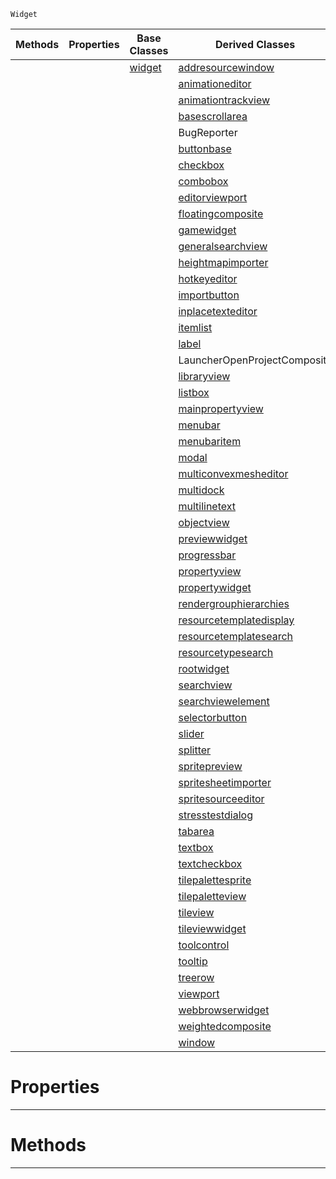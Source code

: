  `Widget`

|Methods|Properties|Base Classes|Derived Classes|
|---|---|---|---|
| | |[widget](https://github.com/dragonCASTjosh/PlasmaDocs/blob/master/code_reference/class_reference/widget.markdown)|[addresourcewindow](https://github.com/dragonCASTjosh/PlasmaDocs/blob/master/code_reference/class_reference/addresourcewindow.markdown)|
| | | |[animationeditor](https://github.com/dragonCASTjosh/PlasmaDocs/blob/master/code_reference/class_reference/animationeditor.markdown)|
| | | |[animationtrackview](https://github.com/dragonCASTjosh/PlasmaDocs/blob/master/code_reference/class_reference/animationtrackview.markdown)|
| | | |[basescrollarea](https://github.com/dragonCASTjosh/PlasmaDocs/blob/master/code_reference/class_reference/basescrollarea.markdown)|
| | | |BugReporter|
| | | |[buttonbase](https://github.com/dragonCASTjosh/PlasmaDocs/blob/master/code_reference/class_reference/buttonbase.markdown)|
| | | |[checkbox](https://github.com/dragonCASTjosh/PlasmaDocs/blob/master/code_reference/class_reference/checkbox.markdown)|
| | | |[combobox](https://github.com/dragonCASTjosh/PlasmaDocs/blob/master/code_reference/class_reference/combobox.markdown)|
| | | |[editorviewport](https://github.com/dragonCASTjosh/PlasmaDocs/blob/master/code_reference/class_reference/editorviewport.markdown)|
| | | |[floatingcomposite](https://github.com/dragonCASTjosh/PlasmaDocs/blob/master/code_reference/class_reference/floatingcomposite.markdown)|
| | | |[gamewidget](https://github.com/dragonCASTjosh/PlasmaDocs/blob/master/code_reference/class_reference/gamewidget.markdown)|
| | | |[generalsearchview](https://github.com/dragonCASTjosh/PlasmaDocs/blob/master/code_reference/class_reference/generalsearchview.markdown)|
| | | |[heightmapimporter](https://github.com/dragonCASTjosh/PlasmaDocs/blob/master/code_reference/class_reference/heightmapimporter.markdown)|
| | | |[hotkeyeditor](https://github.com/dragonCASTjosh/PlasmaDocs/blob/master/code_reference/class_reference/hotkeyeditor.markdown)|
| | | |[importbutton](https://github.com/dragonCASTjosh/PlasmaDocs/blob/master/code_reference/class_reference/importbutton.markdown)|
| | | |[inplacetexteditor](https://github.com/dragonCASTjosh/PlasmaDocs/blob/master/code_reference/class_reference/inplacetexteditor.markdown)|
| | | |[itemlist](https://github.com/dragonCASTjosh/PlasmaDocs/blob/master/code_reference/class_reference/itemlist.markdown)|
| | | |[label](https://github.com/dragonCASTjosh/PlasmaDocs/blob/master/code_reference/class_reference/label.markdown)|
| | | |LauncherOpenProjectComposite|
| | | |[libraryview](https://github.com/dragonCASTjosh/PlasmaDocs/blob/master/code_reference/class_reference/libraryview.markdown)|
| | | |[listbox](https://github.com/dragonCASTjosh/PlasmaDocs/blob/master/code_reference/class_reference/listbox.markdown)|
| | | |[mainpropertyview](https://github.com/dragonCASTjosh/PlasmaDocs/blob/master/code_reference/class_reference/mainpropertyview.markdown)|
| | | |[menubar](https://github.com/dragonCASTjosh/PlasmaDocs/blob/master/code_reference/class_reference/menubar.markdown)|
| | | |[menubaritem](https://github.com/dragonCASTjosh/PlasmaDocs/blob/master/code_reference/class_reference/menubaritem.markdown)|
| | | |[modal](https://github.com/dragonCASTjosh/PlasmaDocs/blob/master/code_reference/class_reference/modal.markdown)|
| | | |[multiconvexmesheditor](https://github.com/dragonCASTjosh/PlasmaDocs/blob/master/code_reference/class_reference/multiconvexmesheditor.markdown)|
| | | |[multidock](https://github.com/dragonCASTjosh/PlasmaDocs/blob/master/code_reference/class_reference/multidock.markdown)|
| | | |[multilinetext](https://github.com/dragonCASTjosh/PlasmaDocs/blob/master/code_reference/class_reference/multilinetext.markdown)|
| | | |[objectview](https://github.com/dragonCASTjosh/PlasmaDocs/blob/master/code_reference/class_reference/objectview.markdown)|
| | | |[previewwidget](https://github.com/dragonCASTjosh/PlasmaDocs/blob/master/code_reference/class_reference/previewwidget.markdown)|
| | | |[progressbar](https://github.com/dragonCASTjosh/PlasmaDocs/blob/master/code_reference/class_reference/progressbar.markdown)|
| | | |[propertyview](https://github.com/dragonCASTjosh/PlasmaDocs/blob/master/code_reference/class_reference/propertyview.markdown)|
| | | |[propertywidget](https://github.com/dragonCASTjosh/PlasmaDocs/blob/master/code_reference/class_reference/propertywidget.markdown)|
| | | |[rendergrouphierarchies](https://github.com/dragonCASTjosh/PlasmaDocs/blob/master/code_reference/class_reference/rendergrouphierarchies.markdown)|
| | | |[resourcetemplatedisplay](https://github.com/dragonCASTjosh/PlasmaDocs/blob/master/code_reference/class_reference/resourcetemplatedisplay.markdown)|
| | | |[resourcetemplatesearch](https://github.com/dragonCASTjosh/PlasmaDocs/blob/master/code_reference/class_reference/resourcetemplatesearch.markdown)|
| | | |[resourcetypesearch](https://github.com/dragonCASTjosh/PlasmaDocs/blob/master/code_reference/class_reference/resourcetypesearch.markdown)|
| | | |[rootwidget](https://github.com/dragonCASTjosh/PlasmaDocs/blob/master/code_reference/class_reference/rootwidget.markdown)|
| | | |[searchview](https://github.com/dragonCASTjosh/PlasmaDocs/blob/master/code_reference/class_reference/searchview.markdown)|
| | | |[searchviewelement](https://github.com/dragonCASTjosh/PlasmaDocs/blob/master/code_reference/class_reference/searchviewelement.markdown)|
| | | |[selectorbutton](https://github.com/dragonCASTjosh/PlasmaDocs/blob/master/code_reference/class_reference/selectorbutton.markdown)|
| | | |[slider](https://github.com/dragonCASTjosh/PlasmaDocs/blob/master/code_reference/class_reference/slider.markdown)|
| | | |[splitter](https://github.com/dragonCASTjosh/PlasmaDocs/blob/master/code_reference/class_reference/splitter.markdown)|
| | | |[spritepreview](https://github.com/dragonCASTjosh/PlasmaDocs/blob/master/code_reference/class_reference/spritepreview.markdown)|
| | | |[spritesheetimporter](https://github.com/dragonCASTjosh/PlasmaDocs/blob/master/code_reference/class_reference/spritesheetimporter.markdown)|
| | | |[spritesourceeditor](https://github.com/dragonCASTjosh/PlasmaDocs/blob/master/code_reference/class_reference/spritesourceeditor.markdown)|
| | | |[stresstestdialog](https://github.com/dragonCASTjosh/PlasmaDocs/blob/master/code_reference/class_reference/stresstestdialog.markdown)|
| | | |[tabarea](https://github.com/dragonCASTjosh/PlasmaDocs/blob/master/code_reference/class_reference/tabarea.markdown)|
| | | |[textbox](https://github.com/dragonCASTjosh/PlasmaDocs/blob/master/code_reference/class_reference/textbox.markdown)|
| | | |[textcheckbox](https://github.com/dragonCASTjosh/PlasmaDocs/blob/master/code_reference/class_reference/textcheckbox.markdown)|
| | | |[tilepalettesprite](https://github.com/dragonCASTjosh/PlasmaDocs/blob/master/code_reference/class_reference/tilepalettesprite.markdown)|
| | | |[tilepaletteview](https://github.com/dragonCASTjosh/PlasmaDocs/blob/master/code_reference/class_reference/tilepaletteview.markdown)|
| | | |[tileview](https://github.com/dragonCASTjosh/PlasmaDocs/blob/master/code_reference/class_reference/tileview.markdown)|
| | | |[tileviewwidget](https://github.com/dragonCASTjosh/PlasmaDocs/blob/master/code_reference/class_reference/tileviewwidget.markdown)|
| | | |[toolcontrol](https://github.com/dragonCASTjosh/PlasmaDocs/blob/master/code_reference/class_reference/toolcontrol.markdown)|
| | | |[tooltip](https://github.com/dragonCASTjosh/PlasmaDocs/blob/master/code_reference/class_reference/tooltip.markdown)|
| | | |[treerow](https://github.com/dragonCASTjosh/PlasmaDocs/blob/master/code_reference/class_reference/treerow.markdown)|
| | | |[viewport](https://github.com/dragonCASTjosh/PlasmaDocs/blob/master/code_reference/class_reference/viewport.markdown)|
| | | |[webbrowserwidget](https://github.com/dragonCASTjosh/PlasmaDocs/blob/master/code_reference/class_reference/webbrowserwidget.markdown)|
| | | |[weightedcomposite](https://github.com/dragonCASTjosh/PlasmaDocs/blob/master/code_reference/class_reference/weightedcomposite.markdown)|
| | | |[window](https://github.com/dragonCASTjosh/PlasmaDocs/blob/master/code_reference/class_reference/window.markdown)|


 #  Properties


---  
 #  Methods


---  
 

 